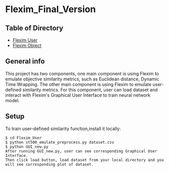 # Flexim_Final_Version
## Table of Directory
* [Flexim User](https://github.com/chelsea97/Flexim_Final_Version/tree/main/Flexim_User)
* [Flexim Object](https://github.com/chelsea97/Flexim_Final_Version/tree/main/Flexim_object)
## General info
This project has two components, one main component is using Flexim to emulate objective similarity metrics, such as Euclidean distance, Dynamic Time Wrapping. The other main component is using Flexim to emulate user-defined similarity metrics. For this component, user can load dataset and interact with Flexim's Graphical User Interface to train neural network model. 
## Setup
To train user-defined similarity function,install it locally:
```
$ cd Flexim_User
$ python st500_emulate_preprocess.py dataset.csv
$ python GUI_new.py
After running GUI_new.py, user can see corresponding Graphical User Interface.
Then click load button, load dataset from your local directory and you will see corresponding plot of dataset.
